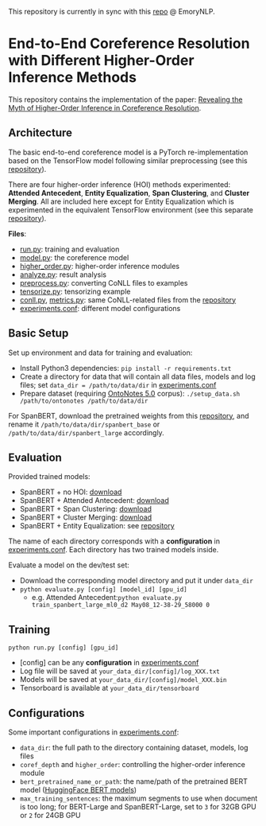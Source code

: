 This repository is currently in sync with this [repo](https://github.com/emorynlp/coref-hoi) @ EmoryNLP.

# End-to-End Coreference Resolution with Different Higher-Order Inference Methods

This repository contains the implementation of the paper: [Revealing the Myth of Higher-Order Inference in Coreference Resolution](https://arxiv.org/abs/2009.12013).

## Architecture

The basic end-to-end coreference model is a PyTorch re-implementation based on the TensorFlow model following similar preprocessing (see this [repository](https://github.com/mandarjoshi90/coref)).

There are four higher-order inference (HOI) methods experimented: **Attended Antecedent**, **Entity Equalization**, **Span Clustering**, and **Cluster Merging**. All are included here except for Entity Equalization which is experimented in the equivalent TensorFlow environment (see this separate [repository](https://github.com/lxucs/coref-ee)).

**Files**:
* [run.py](run.py): training and evaluation
* [model.py](model.py): the coreference model
* [higher_order.py](higher_order.py): higher-order inference modules
* [analyze.py](analyze.py): result analysis
* [preprocess.py](preprocess.py): converting CoNLL files to examples
* [tensorize.py](tensorize.py): tensorizing example
* [conll.py](conll.py), [metrics.py](metrics.py): same CoNLL-related files from the [repository](https://github.com/mandarjoshi90/coref)
* [experiments.conf](experiments.conf): different model configurations

## Basic Setup
Set up environment and data for training and evaluation:
* Install Python3 dependencies: `pip install -r requirements.txt`
* Create a directory for data that will contain all data files, models and log files; set `data_dir = /path/to/data/dir` in [experiments.conf](experiments.conf)
* Prepare dataset (requiring [OntoNotes 5.0](https://catalog.ldc.upenn.edu/LDC2013T19) corpus): `./setup_data.sh /path/to/ontonotes /path/to/data/dir`

For SpanBERT, download the pretrained weights from this [repository](https://github.com/facebookresearch/SpanBERT), and rename it `/path/to/data/dir/spanbert_base` or `/path/to/data/dir/spanbert_large` accordingly.

## Evaluation
Provided trained models:
* SpanBERT + no HOI: [download](https://cs.emory.edu/~lxu85/train_spanbert_large_ml0_d1.tar)
* SpanBERT + Attended Antecedent: [download](https://cs.emory.edu/~lxu85/train_spanbert_large_ml0_d2.tar)
* SpanBERT + Span Clustering: [download](https://cs.emory.edu/~lxu85/train_spanbert_large_ml0_sc.tar)
* SpanBERT + Cluster Merging: [download](https://cs.emory.edu/~lxu85/train_spanbert_large_ml0_cm_fn1000_max_dloss.tar)
* SpanBERT + Entity Equalization: see [repository](https://github.com/lxucs/coref-ee)

The name of each directory corresponds with a **configuration** in [experiments.conf](experiments.conf). Each directory has two trained models inside.

Evaluate a model on the dev/test set:
* Download the corresponding model directory and put it under `data_dir`
* `python evaluate.py [config] [model_id] [gpu_id]`
    * e.g. Attended Antecedent:`python evaluate.py train_spanbert_large_ml0_d2 May08_12-38-29_58000 0`

## Training
`python run.py [config] [gpu_id]`

* [config] can be any **configuration** in [experiments.conf](experiments.conf)
* Log file will be saved at `your_data_dir/[config]/log_XXX.txt`
* Models will be saved at `your_data_dir/[config]/model_XXX.bin`
* Tensorboard is available at `your_data_dir/tensorboard`


## Configurations
Some important configurations in [experiments.conf](experiments.conf):
* `data_dir`: the full path to the directory containing dataset, models, log files
* `coref_depth` and `higher_order`: controlling the higher-order inference module
* `bert_pretrained_name_or_path`: the name/path of the pretrained BERT model ([HuggingFace BERT models](https://huggingface.co/transformers/main_classes/model.html#transformers.PreTrainedModel.from_pretrained))
* `max_training_sentences`: the maximum segments to use when document is too long; for BERT-Large and SpanBERT-Large, set to `3` for 32GB GPU or `2` for 24GB GPU
